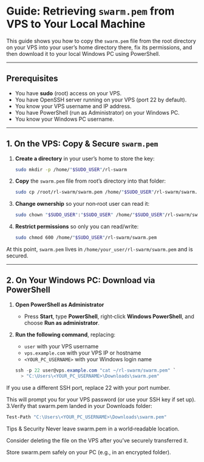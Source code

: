 # Guide: Retrieving `swarm.pem` from VPS to Your Local Machine

This guide shows you how to copy the `swarm.pem` file from the root directory on your VPS into your user’s home directory there, fix its permissions, and then download it to your local Windows PC using PowerShell.

---

## Prerequisites

- You have **sudo** (root) access on your VPS.
- You have OpenSSH server running on your VPS (port 22 by default).
- You know your VPS username and IP address.
- You have PowerShell (run as Administrator) on your Windows PC.
- You know your Windows PC username.

---

## 1. On the VPS: Copy & Secure `swarm.pem`

1. **Create a directory** in your user’s home to store the key:
    ```bash
    sudo mkdir -p /home/"$SUDO_USER"/rl-swarm
    ```

2. **Copy** the `swarm.pem` file from root’s directory into that folder:
    ```bash
    sudo cp /root/rl-swarm/swarm.pem /home/"$SUDO_USER"/rl-swarm/swarm.pem
    ```

3. **Change ownership** so your non‑root user can read it:
    ```bash
    sudo chown "$SUDO_USER":"$SUDO_USER" /home/"$SUDO_USER"/rl-swarm/swarm.pem
    ```

4. **Restrict permissions** so only you can read/write:
    ```bash
    sudo chmod 600 /home/"$SUDO_USER"/rl-swarm/swarm.pem
    ```

At this point, `swarm.pem` lives in `/home/your_user/rl-swarm/swarm.pem` and is secured.

---

## 2. On Your Windows PC: Download via PowerShell

1. **Open PowerShell as Administrator**  
   - Press **Start**, type **PowerShell**, right‑click **Windows PowerShell**, and choose **Run as administrator**.

2. **Run the following command**, replacing:
   - `user` with your VPS username  
   - `vps.example.com` with your VPS IP or hostname  
   - `<YOUR_PC_USERNAME>` with your Windows login name  

   ```powershell
   ssh -p 22 user@vps.example.com "cat ~/rl-swarm/swarm.pem" `
     > "C:\Users\<YOUR_PC_USERNAME>\Downloads\swarm.pem"

If you use a different SSH port, replace 22 with your port number.

This will prompt you for your VPS password (or use your SSH key if set up).
3.Verify that swarm.pem landed in your Downloads folder:
```bash
Test-Path "C:\Users\<YOUR_PC_USERNAME>\Downloads\swarm.pem"
  ```
Tips & Security
Never leave swarm.pem in a world‑readable location.

Consider deleting the file on the VPS after you’ve securely transferred it.

Store swarm.pem safely on your PC (e.g., in an encrypted folder).

